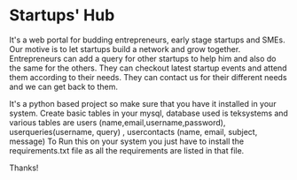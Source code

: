 # Startups' Hub
It's a web portal for budding entrepreneurs, early stage startups and SMEs. Our motive is to let startups build a network and grow together. Entrepreneurs can add a query for other startups to help him and also do the same for the others. They can checkout latest startup events and attend them according to their needs. They can contact us for their different needs and we can get back to them.

It's a python based project so make sure that you have it installed in your system. Create basic tables in your mysql, database used is teksystems and various tables are users (name,email,username,password), userqueries(username, query) , usercontacts (name, email, subject, message) To Run this on your system you just have to install the requirements.txt file as all the requirements are listed in that file.

Thanks!
